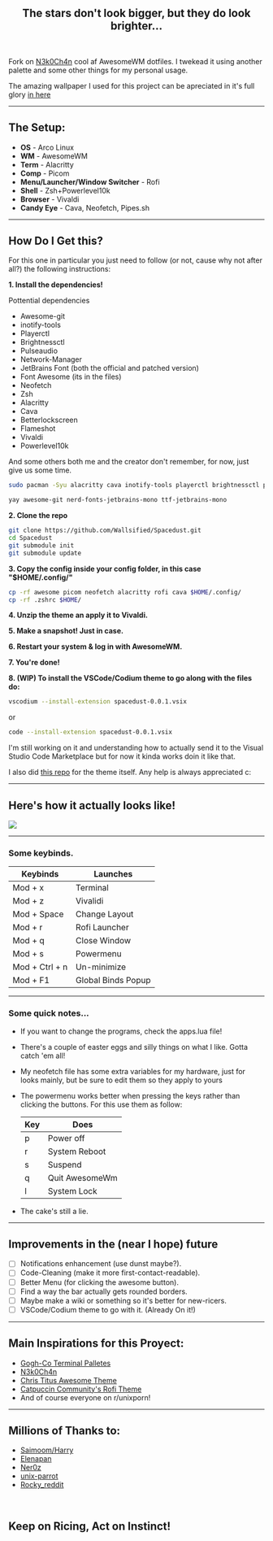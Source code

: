 <h2 align='center'>
  The stars don't look bigger, but they do look brighter...
</h2>

<br>

Fork on [N3k0Ch4n](https://github.com/N3k0Ch4n/) cool af AwesomeWM dotfiles. I twekead it using another palette and some other things for my personal usage. 

The amazing wallpaper I used for this project can be apreciated in it's full glory [in here](https://old.reddit.com/r/vandwellers/comments/elcbri/living_out_of_a_uaz452_buhanka_in_georgia_the/)

---

## The Setup:
- **OS** - Arco Linux
- **WM**   - AwesomeWM
- **Term**  - Alacritty
- **Comp**  - Picom
- **Menu/Launcher/Window Switcher** - Rofi
- **Shell** - Zsh+Powerlevel10k
- **Browser** - Vivaldi 
- **Candy Eye** - Cava, Neofetch, Pipes.sh
---

## How Do I Get this?

For this one in particular you just need to follow (or not, cause why not after all?) the following instructions:

**1. Install the dependencies!**

Pottential dependencies
  - Awesome-git
  - inotify-tools
  - Playerctl
  - Brightnessctl
  - Pulseaudio
  - Network-Manager
  - JetBrains Font (both the official and patched version)
  - Font Awesome (its in the files)
  - Neofetch
  - Zsh
  - Alacritty
  - Cava
  - Betterlockscreen
  - Flameshot
  - Vivaldi
  - Powerlevel10k

And some others both me and the creator don't remember, for now, just give us some time. 
  
</details>

```sh
sudo pacman -Syu alacritty cava inotify-tools playerctl brightnessctl pulseaudio networkmanager alsa-utils alsa-plugins alsa-firmware xclip base-devel pamixer flameshot vivaldi zsh-theme-powerlevel10k pipes.sh
```

```sh
yay awesome-git nerd-fonts-jetbrains-mono ttf-jetbrains-mono 
```

**2. Clone the repo**

```sh
git clone https://github.com/Wallsified/Spacedust.git
cd Spacedust
git submodule init
git submodule update
```

**3. Copy the config inside your config folder, in this case "$HOME/.config/"**

```sh
cp -rf awesome picom neofetch alacritty rofi cava $HOME/.config/
cp -rf .zshrc $HOME/

```
**4. Unzip the theme an apply it to Vivaldi.**

**5. Make a snapshot! Just in case.**

**6. Restart your system & log in with AwesomeWM.**

**7. You're done!**

**8. (WIP) To install the VSCode/Codium theme to go along with the files do:**

```sh
vscodium --install-extension spacedust-0.0.1.vsix

```
or 

```sh
code --install-extension spacedust-0.0.1.vsix
```
I'm still working on it and understanding how to actually send it to the Visual Studio Code Marketplace but for now it kinda works doin it like that. 

I also did [this repo](https://github.com/Wallsified/Spacedust-VSCode) for the theme itself. Any help is always appreciated c:

---

## Here's how it actually looks like!

<img widht="300px" src="https://github.com/Wallsified/Spacedust/blob/main/.github/Full_Spacedust.png">

---

### Some keybinds.

| Keybinds    | Launches |
| ----------- | -------- |
| Mod + x     | Terminal |
| Mod + z     | Vivalidi |
| Mod + Space | Change Layout  |
| Mod + r     | Rofi Launcher  |
| Mod + q     | Close Window   |
| Mod + s     | Powermenu|
| Mod + Ctrl + n | Un-minimize |
| Mod + F1    | Global Binds Popup  |

---

### Some quick notes...

- If you want to change the programs, check the apps.lua file!
- There's a couple of easter eggs and silly things on what I like. Gotta catch 'em all!
- My neofetch file has some extra variables for my hardware, just for looks mainly, but be sure to edit them so they apply to yours
- The powermenu works better when pressing the keys rather than clicking the buttons. For this use them as follow: 

  | Key         | Does     |
  | ----------- | -------- |
  |  p          | Power off |
  |  r          | System Reboot  |
  |  s          | Suspend   |
  |  q          | Quit AwesomeWm |
  |  l          | System Lock    |

- The cake's still a lie. 

---

## Improvements in the (near I hope) future

- [ ] Notifications enhancement (use dunst maybe?).
- [ ] Code-Cleaning (make it more first-contact-readable).
- [ ] Better Menu (for clicking the awesome button).
- [ ] Find a way the bar actually gets rounded borders.
- [ ] Maybe make a wiki or something so it's better for new-ricers.
- [ ] VSCode/Codium theme to go with it. (Already On it!)

---

## Main Inspirations for this Proyect:

- [Gogh-Co Terminal Palletes](https://github.com/Gogh-Co/Gogh)
- [N3k0Ch4n](https://github.com/N3k0Ch4n/)
- [Chris Titus Awesome Theme](https://github.com/ChrisTitusTech/titus-awesome)
- [Catpuccin Community's Rofi Theme](https://github.com/catppuccin/rofi)
- And of course everyone on r/unixporn!

---

## Millions of Thanks to: 

- [Saimoom/Harry](https://github.com/saimoomedits/dotfiles)
- [Elenapan](https://github.com/elenapan/dotfiles)
- [Ner0z](https://github.com/ner0z/dotfiles)
- [unix-parrot](https://github.com/unix-parrot)
- [Rocky_reddit](https://www.reddit.com/user/Rocky_reddit)

<br>

## Keep on Ricing, Act on Instinct!
